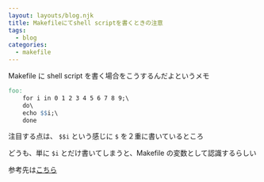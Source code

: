 ```yaml
---
layout: layouts/blog.njk
title: Makefileにてshell scriptを書くときの注意
tags:
  - blog
categories:
  - makefile
---
```


Makefile に shell script を書く場合をこうするんだよというメモ

```makefile
foo:
	for i in 0 1 2 3 4 5 6 7 8 9;\
	do\
	echo $$i;\
	done
```

注目する点は、 `$$i` という感じに `$` を２重に書いているところ

どうも、単に `$i` とだけ書いてしまうと、Makefile の変数として認識するらしい

参考先は[こちら](https://beiznotes.org/multiple-lines-in-makefile/)
